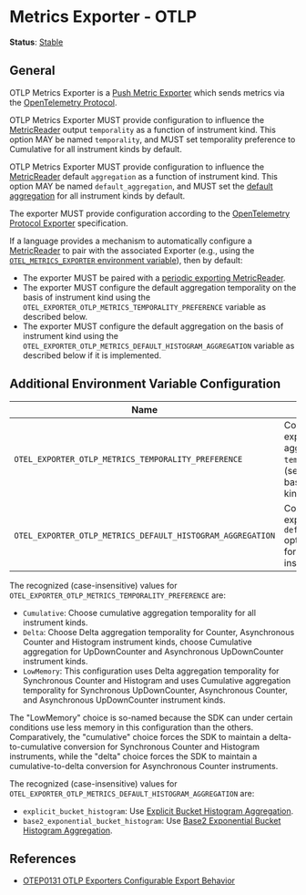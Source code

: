 <!--- Hugo front matter used to generate the website version of this page:
linkTitle: OTLP
--->

# Metrics Exporter - OTLP

**Status**: [Stable](../../document-status.md)

## General

OTLP Metrics Exporter is a [Push Metric
Exporter](../sdk.md#push-metric-exporter) which sends metrics via the
[OpenTelemetry Protocol](../../protocol/README.md).

OTLP Metrics Exporter MUST provide configuration to influence
the [MetricReader](../sdk.md#metricreader) output `temporality` as a function of
instrument kind. This option MAY be named `temporality`, and MUST set
temporality preference to Cumulative for all instrument kinds by default.

OTLP Metrics Exporter MUST provide configuration to influence
the [MetricReader](../sdk.md#metricreader) default `aggregation` as a function
of instrument kind. This option MAY be named `default_aggregation`, and MUST set
the [default aggregation](../sdk.md#default-aggregation) for all instrument kinds by default.

The exporter MUST provide configuration according to the [OpenTelemetry Protocol
Exporter](../../protocol/exporter.md) specification.

If a language provides a mechanism to automatically configure a
[MetricReader](../sdk.md#metricreader) to pair with the associated
Exporter (e.g., using the [`OTEL_METRICS_EXPORTER` environment
variable](../../configuration/sdk-environment-variables.md#exporter-selection)),
then by default:

* The exporter MUST be paired with a [periodic exporting
  MetricReader](../sdk.md#periodic-exporting-metricreader).
* The exporter MUST configure the default aggregation temporality on the
  basis of instrument kind using the
  `OTEL_EXPORTER_OTLP_METRICS_TEMPORALITY_PREFERENCE` variable as described
  below.
* The exporter MUST configure the default aggregation on the basis of instrument kind using
  the `OTEL_EXPORTER_OTLP_METRICS_DEFAULT_HISTOGRAM_AGGREGATION` variable as described below if it is implemented.

## Additional Environment Variable Configuration

| Name                                                       | Description                                                                                            | Default                     | Type     |
|------------------------------------------------------------|--------------------------------------------------------------------------------------------------------|-----------------------------|----------|
| `OTEL_EXPORTER_OTLP_METRICS_TEMPORALITY_PREFERENCE`        | Configure the exporter's aggregation `temporality` option (see above) on the basis of instrument kind. | `cumulative`                | [Enum][] |
| `OTEL_EXPORTER_OTLP_METRICS_DEFAULT_HISTOGRAM_AGGREGATION` | Configure the exporter's `default_aggregation` option (see above) for Histogram instrument kind.       | `explicit_bucket_histogram` | [Enum][] |

The recognized (case-insensitive) values for `OTEL_EXPORTER_OTLP_METRICS_TEMPORALITY_PREFERENCE` are:

* `Cumulative`: Choose cumulative aggregation temporality for all instrument kinds.
* `Delta`: Choose Delta aggregation temporality for Counter, Asynchronous Counter and Histogram instrument kinds, choose
  Cumulative aggregation for UpDownCounter and Asynchronous UpDownCounter instrument kinds.
* `LowMemory`: This configuration uses Delta aggregation temporality for Synchronous Counter and Histogram and uses Cumulative aggregation temporality for Synchronous UpDownCounter, Asynchronous Counter, and Asynchronous UpDownCounter instrument kinds.

The "LowMemory" choice is so-named because the SDK can under certain
conditions use less memory in this configuration than the others.
Comparatively, the "cumulative" choice forces the SDK to maintain a
delta-to-cumulative conversion for Synchronous Counter and Histogram
instruments, while the "delta" choice forces the SDK to maintain a
cumulative-to-delta conversion for Asynchronous Counter instruments.

The recognized (case-insensitive) values for `OTEL_EXPORTER_OTLP_METRICS_DEFAULT_HISTOGRAM_AGGREGATION` are:

* `explicit_bucket_histogram`:
  Use [Explicit Bucket Histogram Aggregation](../sdk.md#explicit-bucket-histogram-aggregation).
* `base2_exponential_bucket_histogram`:
  Use [Base2 Exponential Bucket Histogram Aggregation](../sdk.md#base2-exponential-bucket-histogram-aggregation).

## References

- [OTEP0131 OTLP Exporters Configurable Export Behavior](../../oteps/metrics/0131-otlp-export-behavior.md)

[Enum]: ../../configuration/sdk-environment-variables.md#enum
